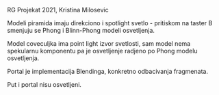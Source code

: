 RG Projekat 2021, Kristina Milosevic

Modeli piramida imaju direkciono i spotlight svetlo - pritiskom 
na taster B smenjuju se Phong i Blinn-Phong modeli osvetljenja.

Model coveculjka ima point light izvor svetlosti, sam model nema spekularnu komponentu pa je osvetljenje radjeno po 
Phong modelu osvetljenja.

Portal je implementacija Blendinga, konkretno odbacivanja fragmenata.

Put i portal nisu osvetljeni. 